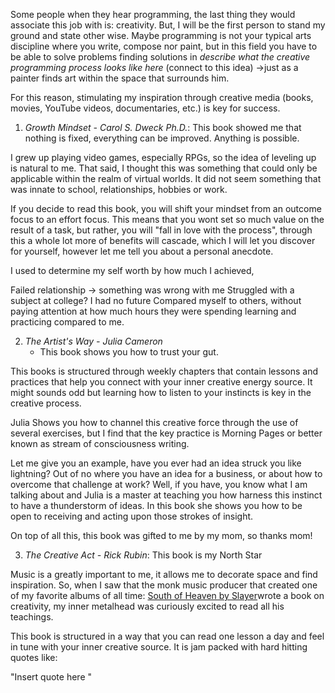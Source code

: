 
Some people when they hear programming, the last thing they would associate this job with is: creativity. But, I will be the first person to stand my ground and state other wise. Maybe programming is not your typical arts discipline where you write, compose nor paint, but in this field you have to be able to solve problems finding solutions in *describe what the creative programming process looks like here* (connect to this idea) ->just as a painter finds art within the space that surrounds him. 

For this reason, stimulating my inspiration through creative media (books, movies, YouTube videos, documentaries, etc.) is key for success. 

1) _Growth Mindset - Carol S. Dweck Ph.D._: This book showed me that nothing is fixed, everything can be improved. Anything is possible.

I grew up playing video games, especially RPGs, so the idea of leveling up is natural to me. That said, I thought this was something that could only be applicable within the realm of virtual worlds. It did not seem something that was innate to school, relationships, hobbies or work.

If you decide to read this book, you will shift your mindset from an outcome focus to an effort focus. This means that you wont set so much value on the result of a task, but rather, you will "fall in love with the process", through this a whole lot more of benefits will cascade, which I will let you discover for yourself, however let me tell you about a personal anecdote. 

I used to determine my self worth by how much I achieved,

Failed relationship -> something was wrong with me
Struggled with a subject at college? I had no future 
Compared myself to others, without paying attention at how much hours they were spending learning and practicing compared to me.

2) _The Artist's Way - Julia Cameron_
	- This book shows you how to trust your gut.

This books is structured through weekly chapters that contain lessons and practices that help you connect with your inner creative energy source. It might sounds odd but learning how to listen to your instincts is key in the creative process. 

Julia Shows you how to channel this creative force through the use of several exercises, but I find that the key practice is Morning Pages or better known as stream of consciousness writing. 

Let me give you an example, have you ever had an idea struck you like lightning? Out of no where you have an idea for a business, or about how to overcome that challenge at work? Well, if you have, you know what I am talking about and Julia is a master at teaching you how harness this instinct to have a thunderstorm of ideas. In this book she shows you how to be open to receiving and acting upon those strokes of insight. 

On top of all this, this book was gifted to me by my mom, so thanks mom!

3) _The Creative Act - Rick Rubin_: This book is my North Star

Music is a greatly important to me, it allows me to decorate space and find inspiration. So, when I saw that the monk music producer that created one of my favorite albums of all time: [South of Heaven by Slayer](https://en.wikipedia.org/wiki/South_of_Heaven)wrote a book on creativity, my inner metalhead was curiously excited to read all his teachings. 

This book is structured in a way that you can read one lesson a day and feel in tune with your inner creative source. It is jam packed with hard hitting quotes like: 

"Insert quote here "
